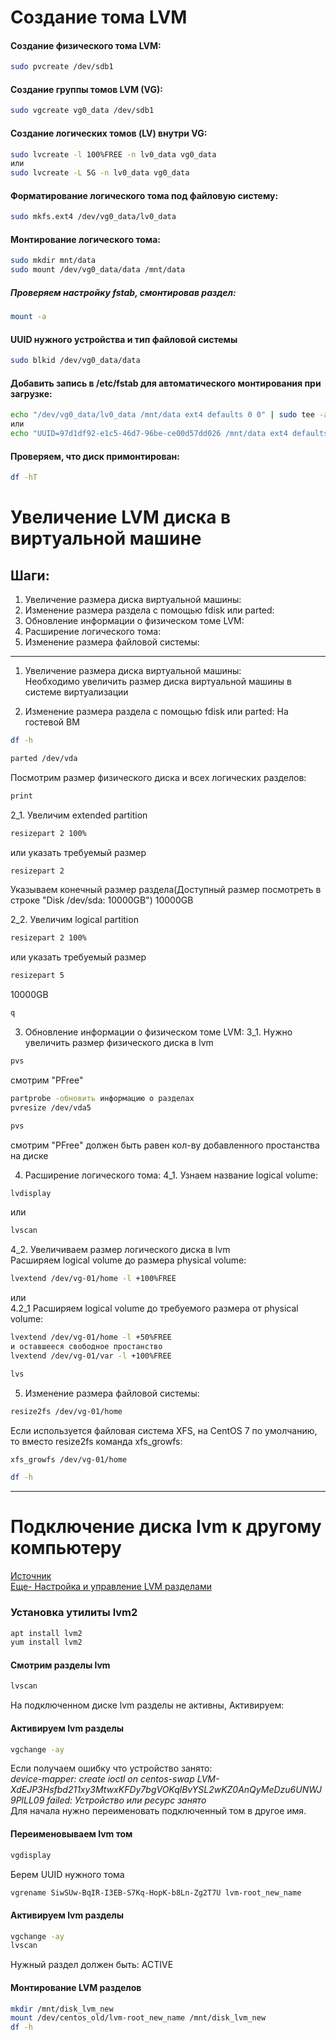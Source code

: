 # Создание тома LVM
#### Создание физического тома LVM:
```bash
sudo pvcreate /dev/sdb1
```

#### Создание группы томов LVM (VG):
```bash
sudo vgcreate vg0_data /dev/sdb1
```

#### Создание логических томов (LV) внутри VG:
```bash
sudo lvcreate -l 100%FREE -n lv0_data vg0_data
или
sudo lvcreate -L 5G -n lv0_data vg0_data 
```

#### Форматирование логического тома под файловую систему:
```bash
sudo mkfs.ext4 /dev/vg0_data/lv0_data
```

#### Монтирование логического тома:
```bash
sudo mkdir mnt/data
sudo mount /dev/vg0_data/data /mnt/data
```

##### Проверяем настройку fstab, смонтировав раздел:
```bash
mount -a
```

#### UUID нужного устройства и тип файловой системы
```bash
sudo blkid /dev/vg0_data/data
```

#### Добавить запись в /etc/fstab для автоматического монтирования при загрузке:
```bash
echo "/dev/vg0_data/lv0_data /mnt/data ext4 defaults 0 0" | sudo tee -a /etc/fstab
или
echo "UUID=97d1df92-e1c5-46d7-96be-ce00d57dd026 /mnt/data ext4 defaults 0 0" >> /etc/fstab
```

#### Проверяем, что диск примонтирован:
```bash
df -hT
```


# Увеличение LVM диска в виртуальной машине
## Шаги:
1. Увеличение размера диска виртуальной машины:
2. Изменение размера раздела с помощью fdisk или parted:
3. Обновление информации о физическом томе LVM:
4. Расширение логического тома:
5. Изменение размера файловой системы:
---
1. Увеличение размера диска виртуальной машины:  
Необходимо увеличить размер диска виртуальной машины в системе виртуализации

3. Изменение размера раздела с помощью fdisk или parted:
На гостевой ВМ  
```bash
df -h
```
```baSH
parted /dev/vda
```

Посмотрим размер физического диска и всех логических разделов:
```bash
print
```

2_1. Увеличим extended partition
```bash
resizepart 2 100%
```
или указать требуемый размер
```bash
resizepart 2
```
Указываем конечный размер раздела(Доступный размер посмотреть в строке "Disk /dev/sda: 10000GB")
10000GB

2_2. Увеличим logical partition
```bash
resizepart 2 100%
```
или указать требуемый размер
```bash
resizepart 5
```
10000GB
```bash
q
```
3. Обновление информации о физическом томе LVM:
3_1. Нужно увеличить размер физического диска в lvm  
```bash
pvs
```
смотрим "PFree"
```bash
partprobe -обновить информацию о разделах
pvresize /dev/vda5
```
```bash
pvs
```
смотрим "PFree" должен быть равен кол-ву добавленного простанства на диске  

4. Расширение логического тома:
4_1. Узнаем название logical volume:
```bash
lvdisplay
```
или
```bash
lvscan
```

4_2. Увеличиваем размер логического диска в lvm  
Расширяем logical volume до размера physical volume:  
```bash
lvextend /dev/vg-01/home -l +100%FREE
```
или  
4.2_1 Расширяем logical volume до требуемого размера от physical volume:  
```bash
lvextend /dev/vg-01/home -l +50%FREE
и оставшееся свободное простанство 
lvextend /dev/vg-01/var -l +100%FREE
```
```bash
lvs
```

5. Изменение размера файловой системы:
```bash
resize2fs /dev/vg-01/home
```

Если используется файловая система XFS, на CentOS 7 по умолчанию, то вместо resize2fs команда xfs_growfs:
```bash
xfs_growfs /dev/vg-01/home
```
```bash
df -h
```
----

# Подключение диска lvm к другому компьютеру
[Источник](https://itproffi.ru/podklyuchenie-diska-lvm-k-drugomu-kompyuteru)  
[Еще- Настройка и управление LVM разделами](https://winitpro.ru/index.php/2019/10/28/nastrojka-lvm-razdelov-v-linux/)  
### Установка утилиты lvm2

```bash
apt install lvm2
yum install lvm2
```

#### Смотрим разделы lvm

```bash
lvscan
```
На подключенном диске lvm разделы не активны, Активируем:

#### Активируем lvm разделы
```bash
vgchange -ay
```
Если получаем ошибку что устройство занято:  
_device-mapper: create ioctl on centos-swap LVM-XdEJP3Hsfbd211xy3MtwxKFDy7bgVOKqlBvYSL2wKZ0AnQyMeDzu6UNWJ9PlLL09 failed: Устройство или ресурс занято_  
Для начала нужно переименовать подключенный том в другое имя.  

#### Переименовываем lvm том

```bash
vgdisplay
```
Берем UUID нужного тома

```bash
vgrename SiwSUw-BqIR-I3EB-S7Kq-HopK-b8Ln-Zg2T7U lvm-root_new_name

```
#### Активируем lvm разделы

```bash
vgchange -ay
lvscan
```
Нужный раздел должен быть: ACTIVE  

#### Монтирование LVM разделов

```bash
mkdir /mnt/disk_lvm_new
mount /dev/centos_old/lvm-root_new_name /mnt/disk_lvm_new
df -h
```
